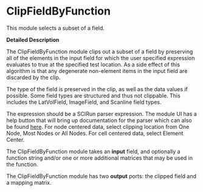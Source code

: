 # ClipFieldByFunction

This module selects a subset of a field.

**Detailed Description**

The ClipFieldByFunction module clips out a subset of a field by preserving all of the elements in the input field for which the user specified expression evaluates to true at the specified test location. As a side effect of this algorithm is that any degenerate non-element items in the input field are discarded by the clip.

The type of the field is preserved in the clip, as well as the data values if possible. Some field types are structured and thus not clippable. This includes the LatVolField, ImageField, and Scanline field types.

The expression should be a SCIRun parser expression. The module UI has a help button that will bring up documentation for the parser which can also be found [here](/SCIRun/parserhelp.html).  For node centered data, select clipping location from One Node, Most Nodes or All Nodes. For cell centered data, select Element Center.

The ClipFieldByFunction module takes an **input** field, and optionally a function string and/or one or more additional matrices that may be used in the function.

The ClipFieldByFunction module has two **output** ports: the clipped field and a mapping matrix.
